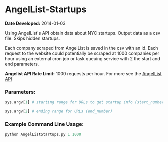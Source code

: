 # AngelList-Startups

**Date Developed:** 2014-01-03

Using AngelList's API obtain data about NYC startups. Output data as a csv file. Skips hidden startups.

Each company scraped from AngelList is saved in the csv with an id.
Each request to the website could potentially be scraped at 1000 companies per hour using an external cron job or task queuing service with 2 the start and end parameters.

**Angelist API Rate Limit:** 1000 requests per hour. For more see the [AngelList API](https://angel.co/api)

### Parameters:
```python
sys.argv[1] # starting range for URLs to get startup info (start_number)

sys.argv[2] # ending range for URLs (end_number)
```

### Example Command Line Usage:
```python
python AngelListStartups.py 1 1000
```
